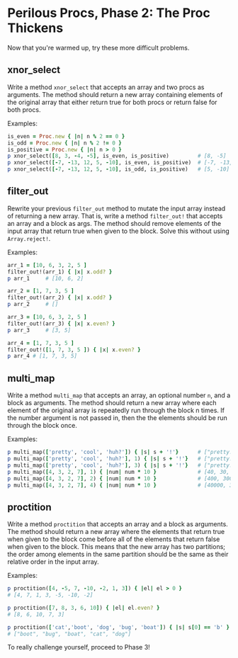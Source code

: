 # Perilous Procs, Phase 2: The Proc Thickens

Now that you're warmed up, try these more difficult problems.

## xnor_select

Write a method `xnor_select` that accepts an array and two procs as arguments.
The method should return a new array containing elements of the original array
that either return true for both procs or return false for both procs.

Examples:

```ruby
is_even = Proc.new { |n| n % 2 == 0 }
is_odd = Proc.new { |n| n % 2 != 0 }
is_positive = Proc.new { |n| n > 0 }
p xnor_select([8, 3, -4, -5], is_even, is_positive)         # [8, -5]
p xnor_select([-7, -13, 12, 5, -10], is_even, is_positive)  # [-7, -13, 12]
p xnor_select([-7, -13, 12, 5, -10], is_odd, is_positive)   # [5, -10]
```

## filter_out

Rewrite your previous `filter_out` method to mutate the input array instead of
returning a new array. That is, write a method `filter_out!` that accepts an
array and a block as args. The method should remove elements of the input array
that return true when given to the block. Solve this without using
`Array.reject!`.

Examples:

```ruby
arr_1 = [10, 6, 3, 2, 5 ]
filter_out!(arr_1) { |x| x.odd? }
p arr_1     # [10, 6, 2]

arr_2 = [1, 7, 3, 5 ]
filter_out!(arr_2) { |x| x.odd? }
p arr_2     # []

arr_3 = [10, 6, 3, 2, 5 ]
filter_out!(arr_3) { |x| x.even? }
p arr_3     # [3, 5]

arr_4 = [1, 7, 3, 5 ]
filter_out!([1, 7, 3, 5 ]) { |x| x.even? }
p arr_4 # [1, 7, 3, 5]
```

## multi_map

Write a method `multi_map` that accepts an array, an optional number `n`, and a
block as arguments. The method should return a new array where each element of
the original array is repeatedly run through the block n times. If the number
argument is not passed in, then the the elements should be run through the block
once.

Examples:

```ruby
p multi_map(['pretty', 'cool', 'huh?']) { |s| s + '!'}      # ["pretty!", "cool!", "huh?!"]
p multi_map(['pretty', 'cool', 'huh?'], 1) { |s| s + '!'}   # ["pretty!", "cool!", "huh?!"]
p multi_map(['pretty', 'cool', 'huh?'], 3) { |s| s + '!'}   # ["pretty!!!", "cool!!!", "huh?!!!"]
p multi_map([4, 3, 2, 7], 1) { |num| num * 10 }             # [40, 30, 20, 70]
p multi_map([4, 3, 2, 7], 2) { |num| num * 10 }             # [400, 300, 200, 700]
p multi_map([4, 3, 2, 7], 4) { |num| num * 10 }             # [40000, 30000, 20000, 70000]
```

## proctition

Write a method `proctition` that accepts an array and a block as arguments. The
method should return a new array where the elements that return true when given
to the block come before all of the elements that return false when given to the
block. This means that the new array has two partitions; the order among
elements in the same partition should be the same as their relative order in the
input array.

Examples:

```ruby
p proctition([4, -5, 7, -10, -2, 1, 3]) { |el| el > 0 }
# [4, 7, 1, 3, -5, -10, -2]

p proctition([7, 8, 3, 6, 10]) { |el| el.even? }
# [8, 6, 10, 7, 3]

p proctition(['cat','boot', 'dog', 'bug', 'boat']) { |s| s[0] == 'b' }
# ["boot", "bug", "boat", "cat", "dog"]
```

To really challenge yourself, proceed to Phase 3!
